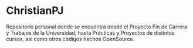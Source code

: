 ChristianPJ
===========

Repositorio personal donde se encuentra desde el Proyecto Fin de Carrera y Trabajos de la Universidad, hasta Prácticas y Proyectos de distintos cursos, así como otros códigos hechos OpenSource.
